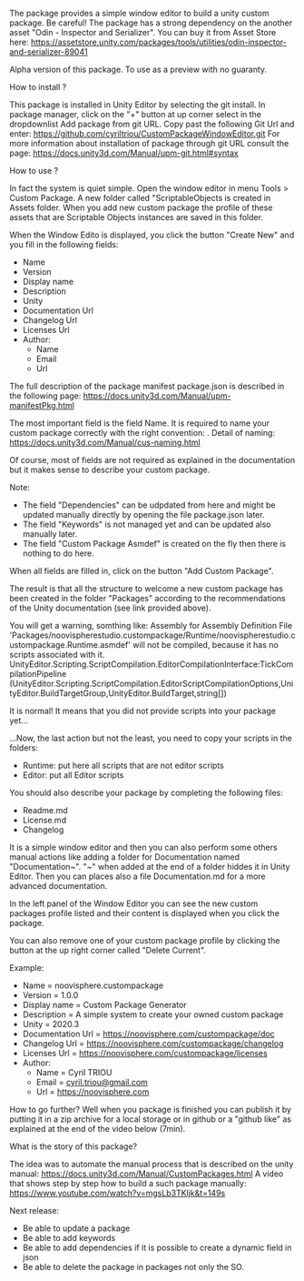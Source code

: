 The package provides a simple window editor to build a unity custom package. 
Be careful!
The package has a strong dependency on the another asset "Odin - Inspector and Serializer". You can buy it from Asset Store here: https://assetstore.unity.com/packages/tools/utilities/odin-inspector-and-serializer-89041

Alpha version of this package. To use as a preview with no guaranty.

How to install ?

This package is installed in Unity Editor by selecting the git install. In package manager, click on the "+" button at up corner select in the dropdownlist Add package from git URL. 
Copy past the following Git Url and enter: https://github.com/cyriltriou/CustomPackageWindowEditor.git
For more information about installation of package through git URL consult the page: https://docs.unity3d.com/Manual/upm-git.html#syntax

How to use ?

In fact the system is quiet simple. Open the window editor in menu Tools > Custom Package. A new folder called "ScriptableObjects is created in Assets folder. When you add new custom package the profile of these assets that are Scriptable Objects instances are saved in this folder.

When the Window Edito is displayed, you click the button "Create New" and you fill in the following fields:
- Name
- Version
- Display name
- Description
- Unity 
- Documentation Url
- Changelog Url
- Licenses Url
- Author:
    - Name
    - Email
    - Url

The full description of the package manifest package.json is described in the following page: https://docs.unity3d.com/Manual/upm-manifestPkg.html

The most important field is the field Name. It is required to name your custom package correctly with the right convention: <domain-name-extension>.<company-name>
Detail of naming: https://docs.unity3d.com/Manual/cus-naming.html

Of course, most of fields are not required as explained in the documentation but it makes sense to describe your custom package.

Note: 
- The field "Dependencies" can be udpdated from here and might be updated manually directly by opening the file package.json later.
- The field "Keywords" is not managed yet and can be updated also manually later.
- The field "Custom Package Asmdef" is created on the fly then there is nothing to do here.

When all fields are filled in, click on the button "Add Custom Package".

The result is that all the structure to welcome a new custom package has been created in the folder "Packages" according to the recommendations of the Unity documentation (see link provided above).

You will get a warning, somthing like:
Assembly for Assembly Definition File 'Packages/noovispherestudio.custompackage/Runtime/noovispherestudio.custompackage.Runtime.asmdef' will not be compiled, because it has no scripts associated with it.
UnityEditor.Scripting.ScriptCompilation.EditorCompilationInterface:TickCompilationPipeline (UnityEditor.Scripting.ScriptCompilation.EditorScriptCompilationOptions,UnityEditor.BuildTargetGroup,UnityEditor.BuildTarget,string[])

It is normal! It means that you did not provide scripts into your package yet...

...Now, the last action but not the least, you need to copy your scripts in the folders: 
- Runtime: put here all scripts that are not editor scripts
- Editor: put all Editor scripts

You should also describe your package by completing the following files:
- Readme.md
- License.md
- Changelog

It is a simple window editor and then you can also perform some others manual actions like adding a folder for Documentation named "Documentation~". "~" when added at the end of a folder hiddes it in Unity Editor. Then you can places also a file Documentation.md for a more advanced documentation.

In the left panel of the Window Editor you can see the new custom packages profile listed and their content is displayed when you click the package.

You can also remove one of your custom package profile by clicking the button at the up right corner called "Delete Current".

Example:
- Name = noovisphere.custompackage
- Version = 1.0.0
- Display name = Custom Package Generator
- Description = A simple system to create your owned custom package
- Unity = 2020.3
- Documentation Url = https://noovisphere.com/custompackage/doc
- Changelog Url = https://noovisphere.com/custompackage/changelog
- Licenses Url = https://noovisphere.com/custompackage/licenses
- Author:
    - Name = Cyril TRIOU
    - Email = cyril.triou@gmail.com
    - Url = https://noovisphere.com

How to go further?
Well when you package is finished you can publish it by putting it in a zip archive for a local storage or in github or a "github like" as explained at the end of the video below (7min).

What is the story of this package?

The idea was to automate the manual process that is described on the unity manual: https://docs.unity3d.com/Manual/CustomPackages.html
A video that shows step by step how to build a such package manually: https://www.youtube.com/watch?v=mgsLb3TKljk&t=149s

Next release:
- Be able to update a package 
- Be able to add keywords
- Be able to add dependencies if it is possible to create a dynamic field in json
- Be able to delete the package in packages not only the SO.

